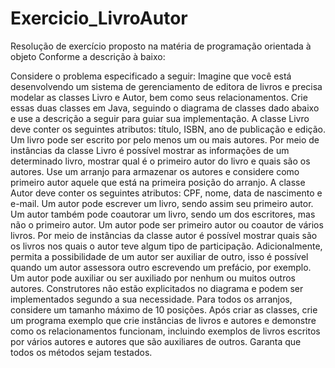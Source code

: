 # Exercicio_LivroAutor
Resolução de exercício proposto na matéria de programação orientada à objeto Conforme a descrição à baixo: 

Considere o problema especificado a seguir:
  Imagine que você está desenvolvendo um sistema de gerenciamento de
editora de livros e precisa modelar as classes Livro e Autor, bem como seus
relacionamentos. Crie essas duas classes em Java, seguindo o diagrama de
classes dado abaixo e use a descrição a seguir para guiar sua implementação. 
  A classe Livro deve conter os seguintes atributos: título, ISBN, ano de
publicação e edição. Um livro pode ser escrito por pelo menos um ou mais
autores. Por meio de instâncias da classe Livro é possível mostrar as
informações de um determinado livro, mostrar qual é o primeiro autor do livro
e quais são os autores. Use um arranjo para armazenar os autores e considere
como primeiro autor aquele que está na primeira posição do arranjo. 
  A classe Autor deve conter os seguintes atributos: CPF, nome, data de
nascimento e e-mail. Um autor pode escrever um livro, sendo assim seu
primeiro autor. Um autor também pode coautorar um livro, sendo um dos
escritores, mas não o primeiro autor. Um autor pode ser primeiro autor ou
coautor de vários livros. Por meio de instâncias da classe autor é possível
mostrar quais são os livros nos quais o autor teve algum tipo de participação.
Adicionalmente, permita a possibilidade de um autor ser auxiliar de outro, isso
é possível quando um autor assessora outro escrevendo um prefácio, por
exemplo. Um autor pode auxiliar ou ser auxiliado por nenhum ou muitos outros
autores. 
  Construtores não estão explicitados no diagrama e podem ser
implementados segundo a sua necessidade. Para todos os arranjos, considere
um tamanho máximo de 10 posições. 
  Após criar as classes, crie um programa exemplo que crie instâncias de
livros e autores e demonstre como os relacionamentos funcionam, incluindo
exemplos de livros escritos por vários autores e autores que são auxiliares de
outros. Garanta que todos os métodos sejam testados. 

